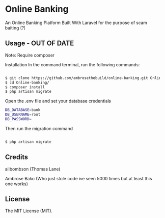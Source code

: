# Online Banking

An Online Banking Platform Built With Laravel for the purpose of scam baiting (?)

## Usage - OUT OF DATE

Note: Require composer

Installation
In the command terminal, run the following commands:

``` bash

$ git clone https://github.com/ambrosethebuild/online-banking.git Online-banking
$ cd Online-banking/
$ composer install
$ php artisan migrate

```

Open the .env file and set your database credentials

``` bash
DB_DATABASE=bank
DB_USERNAME=root
DB_PASSWORD=

```
Then run the migration command

``` bash

$ php artisan migrate

```


## Credits
allbombson (Thomas Lane)

Ambrose Bako (Who just stole code ive seen 5000 times but at least this one works)
## License
The MIT License (MIT).

